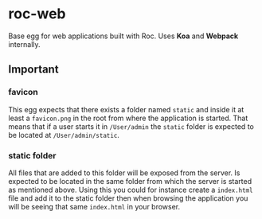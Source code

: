 # roc-web

Base egg for web applications built with Roc. Uses __Koa__ and __Webpack__ internally.

## Important

### favicon
This egg expects that there exists a folder named `static` and inside it at least a `favicon.png` in the root from where the application is started. That means that if a user starts it in `/User/admin` the `static` folder is expected to be located at `/User/admin/static`.

### static folder
All files that are added to this folder will be exposed from the server. Is expected to be located in the same folder from which the server is started as mentioned above.
Using this you could for instance create a `index.html`
 file and add it to the static folder then when browsing the application you will be seeing that same `index.html` in your browser.
